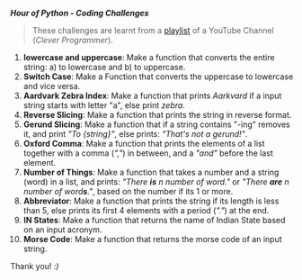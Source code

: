 _**Hour of Python - Coding Challenges**_

>These challenges are learnt from a [playlist](https://www.youtube.com/playlist?list=PL-J2q3Ga50oNtwHVWiN4qtEhYrWkGMsCD) of a YouTube Channel (_Clever Programmer_).

1. **lowercase and uppercase**: Make a function that converts the entire string: a) to lowercase and b) to uppercase.
2. **Switch Case**: Make a Function that converts the uppercase to lowercase and vice versa.
3. **Aardvark Zebra Index**: Make a function that prints _Aarkvard_ if a input string starts with letter "a", else print _zebra_.
4. **Reverse Slicing**: Make a function that prints the string in reverse format.
5. **Gerund Slicing**: Make a function that if a string contains "-ing" removes it, and print _"To {string}"_, else prints: _"That's not a gerund!"_. 
6. **Oxford Comma**: Make a function that prints the elements of a list together with a comma (_","_) in between, and a _"and"_ before the last element.
7. **Number of Things**: Make a function that takes a number and a string (word) in a list, and prints: _"There **is** n number of word."_ or _"There **are** n number of word**s**."_, based on the number if its 1 or more.
8. **Abbreviator**: Make a function that prints the string if its length is less than 5, else prints its first 4 elements with a period (_"."_) at the end.
9. **IN States**: Make a function that returns the name of Indian State based on an input acronym.
10. **Morse Code**: Make a function that returns the morse code of an input string.

Thank you! _:)_

